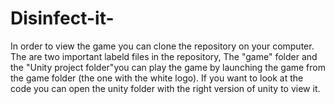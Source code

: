 # Disinfect-it-
In order to view the game you can clone the repository on your computer.
The are two important labeld files in the repository,
The "game" folder and the "Unity project folder"you can play the game by launching the game from the game folder (the one with the white logo).
If you want to look at the code you can open the unity folder with the right version of unity to view it.
